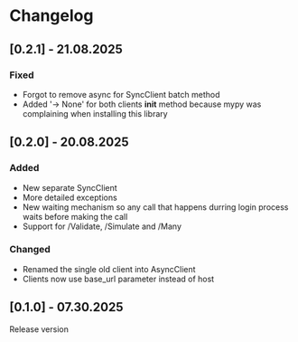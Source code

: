 # Changelog

## [0.2.1] - 21.08.2025

### Fixed

- Forgot to remove async for SyncClient batch method
- Added '-> None' for both clients __init__ method because mypy was complaining when installing this library 

## [0.2.0] - 20.08.2025

### Added

- New separate SyncClient
- More detailed exceptions
- New waiting mechanism so any call that happens durring login process waits before making the call
- Support for /Validate, /Simulate and /Many

### Changed

- Renamed the single old client into AsyncClient
- Clients now use base_url parameter instead of host

## [0.1.0] - 07.30.2025

Release version
